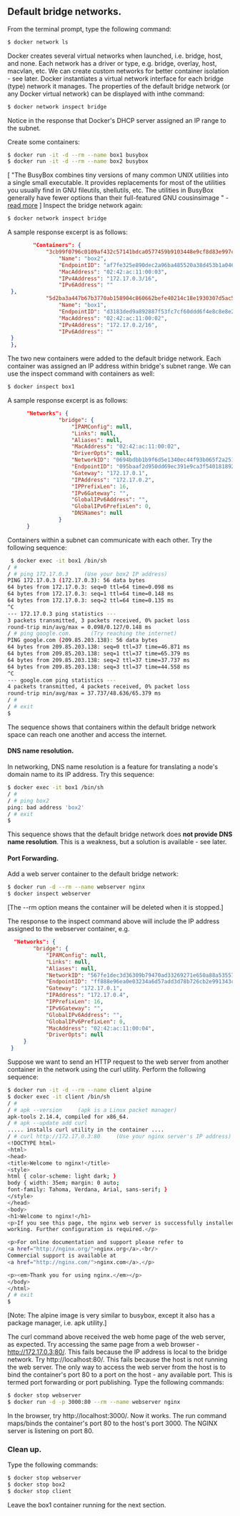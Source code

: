 ##  Default bridge networks.
From the terminal prompt, type the following command:
~~~bash
$ docker network ls
~~~

Docker creates several virtual networks when launched, i.e. bridge, host, and none. Each network has a driver or type, e.g. bridge, overlay, host, macvlan, etc. We can create custom networks for better container isolation - see later. Docker instantiates a virtual network interface for each bridge (type) network it manages. The properties of the default bridge network (or any Docker virtual network) can be displayed with inthe command:
~~~bash
$ docker network inspect bridge
~~~
Notice in the response that Docker's DHCP server assigned an IP range to the subnet. 

Create some containers:
~~~bash
$ docker run -it -d --rm --name box1 busybox
$ docker run -it -d --rm --name box2 busybox
~~~
[ "The BusyBox combines tiny versions of many common UNIX utilities into a single small executable. It provides replacements for most of the utilities you usually find in GNU fileutils, shellutils, etc. The utilities in BusyBox generally have fewer options than their full-featured GNU cousinsimage " - [read more][busybox] ]
Inspect the bridge network again:
~~~bash
$ docker network inspect bridge
~~~
A sample response excerpt is as follows:
~~~json
        "Containers": {
            "3cb99f0796c0109af432c57141bdca0577459b9103448e9cf8d83e997c7cafb9": {
                "Name": "box2",
                "EndpointID": "af7fe325e890dec2a96ba485520a38d453b1a046eafc068c2aa0d59410c4c623",
                "MacAddress": "02:42:ac:11:00:03",
                "IPv4Address": "172.17.0.3/16",
                "IPv6Address": ""
 },
            "5d2ba3a447b67b3770ab158904c860662befe40214c18e1930307d5ac5eb877d": {
                "Name": "box1",
                "EndpointID": "d3183ded9a892887f53fc7cf60ddd6f4e8c8e8e289ab69b030f536d254862c6b",
                "MacAddress": "02:42:ac:11:00:02",
                "IPv4Address": "172.17.0.2/16",
                "IPv6Address": ""
 }
 },
~~~
The two new containers were added to the default bridge network. Each container was assigned an IP address within bridge's subnet range.  We can use the inspect command with containers as well:
~~~bash
$ docker inspect box1
~~~
A sample response excerpt is as follows:
~~~json
      "Networks": {
                "bridge": {
                    "IPAMConfig": null,
                    "Links": null,
                    "Aliases": null,
                    "MacAddress": "02:42:ac:11:00:02",
                    "DriverOpts": null,
                    "NetworkID": "0694bdbb1b9f6d5e1340ec44f93b065f2a2516d7167a97fe5aa294c374cb8226",
                    "EndpointID": "095baaf2d950dd69ec391e9ca3f540181892e5a9f2e1f51e0b9352848745fcc4",
                    "Gateway": "172.17.0.1",
                    "IPAddress": "172.17.0.2",
                    "IPPrefixLen": 16,
                    "IPv6Gateway": "",
                    "GlobalIPv6Address": "",
                    "GlobalIPv6PrefixLen": 0,
                    "DNSNames": null
                }
      }
~~~
Containers within a subnet can communicate with each other. Try the following sequence:
~~~bash
 $ docker exec -it box1 /bin/sh
/ # 
/ # ping 172.17.0.3     (Use your box2 IP address)      
PING 172.17.0.3 (172.17.0.3): 56 data bytes
64 bytes from 172.17.0.3: seq=0 ttl=64 time=0.098 ms
64 bytes from 172.17.0.3: seq=1 ttl=64 time=0.148 ms
64 bytes from 172.17.0.3: seq=2 ttl=64 time=0.135 ms
^C
--- 172.17.0.3 ping statistics ---
3 packets transmitted, 3 packets received, 0% packet loss
round-trip min/avg/max = 0.098/0.127/0.148 ms
/ # ping google.com.      (Try reaching the internet)
PING google.com (209.85.203.138): 56 data bytes
64 bytes from 209.85.203.138: seq=0 ttl=37 time=46.871 ms
64 bytes from 209.85.203.138: seq=1 ttl=37 time=65.379 ms
64 bytes from 209.85.203.138: seq=2 ttl=37 time=37.737 ms
64 bytes from 209.85.203.138: seq=3 ttl=37 time=44.558 ms
^C
--- google.com ping statistics ---
4 packets transmitted, 4 packets received, 0% packet loss
round-trip min/avg/max = 37.737/48.636/65.379 ms
/ # 
/ # exit
$
~~~
The sequence shows that containers within the default bridge network space can reach one another and access the internet.

#### DNS name resolution.
In networking, DNS name resolution is a feature for translating a node's domain name to its IP address. Try this sequence:
~~~bash
$ docker exec -it box1 /bin/sh
/ # 
/ # ping box2
ping: bad address 'box2'
/ # exit
$
~~~
This sequence shows that the default bridge network does __not provide DNS name resolution__. This is a weakness, but a solution is available - see later.

#### Port Forwarding.
Add a web server container to the default bridge network: 
~~~bash
$ docker run -d --rm --name webserver nginx
$ docker inspect webserver
~~~
[The --rm option means the container will be deleted when it is stopped.]

The response to the inspect command above will include the IP address assigned to the webserver container, e.g.
~~~json
  "Networks": {
        "bridge": {
            "IPAMConfig": null,
            "Links": null,
            "Aliases": null,
            "NetworkID": "567fe1dec3d36309b79470ad33269271e650a88a53557d9ca17a7464a9af81ea",
            "EndpointID": "ff888e96ea0e03234a6d57add3d78b726cb2e991343ce371c19b31f1fc071ecb",
            "Gateway": "172.17.0.1",
            "IPAddress": "172.17.0.4",
            "IPPrefixLen": 16,
            "IPv6Gateway": "",
            "GlobalIPv6Address": "",
            "GlobalIPv6PrefixLen": 0,
            "MacAddress": "02:42:ac:11:00:04",
            "DriverOpts": null
     }
 }
~~~
Suppose we want to send an HTTP request to the web server from another container in the network using the curl utility. Perform the following sequence:
~~~bash
$ docker run -it -d --rm --name client alpine
$ docker exec -it client /bin/sh
/ # 
/ # apk --version     (apk is a Linux packet manager)
apk-tools 2.14.4, compiled for x86_64.
/ # apk --update add curl
..... installs curl utility in the container ....
/ # curl http://172.17.0.3:80     (Use your nginx server's IP address)
<!DOCTYPE html>
<html>
<head>
<title>Welcome to nginx!</title>
<style>
html { color-scheme: light dark; }
body { width: 35em; margin: 0 auto;
font-family: Tahoma, Verdana, Arial, sans-serif; }
</style>
</head>
<body>
<h1>Welcome to nginx!</h1>
<p>If you see this page, the nginx web server is successfully installed and
working. Further configuration is required.</p>

<p>For online documentation and support please refer to
<a href="http://nginx.org/">nginx.org</a>.<br/>
Commercial support is available at
<a href="http://nginx.com/">nginx.com</a>.</p>

<p><em>Thank you for using nginx.</em></p>
</body>
</html>
/ # exit
$
~~~
[Note: The alpine image is very similar to busybox, except it also has a package manager, i.e. apk utility.]

The curl command above received the web home page of the web server, as expected. Try accessing the same page from a web browser - http://172.17.0.3:80/. This fails because the IP address is local to the bridge network. Try http://localhost:80/. This fails because the host is not running the web server. The only way to access the web server from the host is to bind the container's port 80 to a port on the host - any available port. This is termed port forwarding or port publishing. Type the following commands:
~~~bash
$ docker stop webserver
$ docker run -d -p 3000:80 --rm --name webserver nginx
~~~
In the browser, try http://localhost:3000/. Now it works. The run command maps/binds the container's port 80 to the host's port 3000. The NGINX server is listening on port 80. 

### Clean up.

Type the following commands:
~~~bash
$ docker stop webserver
$ docker stop box2
$ docker stop client
~~~
Leave the box1 container running for the next section.

[busybox]: https://hub.docker.com/_/busybox
